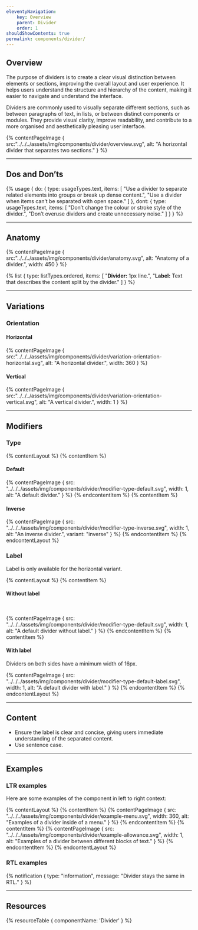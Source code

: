 ```yaml
---
eleventyNavigation:
    key: Overview
    parent: Divider
    order: 1
shouldShowContents: true
permalink: components/divider/
---
```


## Overview
The purpose of dividers is to create a clear visual distinction between elements or sections, improving the overall layout and user experience. It helps users understand the structure and hierarchy of the content, making it easier to navigate and understand the interface.

Dividers are commonly used to visually separate different sections, such as between paragraphs of text, in lists, or between distinct components or modules. They provide visual clarity, improve readability, and contribute to a more organised and aesthetically pleasing user interface.

{% contentPageImage {
    src:"../../../assets/img/components/divider/overview.svg",
    alt: "A horizontal divider that separates two sections."
} %}

---

## Dos and Don’ts

{% usage {
    do: {
        type: usageTypes.text,
        items: [
            "Use a divider to separate related elements into groups or break up dense content.",
            "Use a divider when items can’t be separated with open space."
        ]
    },
    dont: {
        type: usageTypes.text,
        items: [
            "Don’t change the colour or stroke style of the divider.",
            "Don’t overuse dividers and create unnecessary noise."
        ]
    }
} %}

___

## Anatomy

{% contentPageImage {
    src:"../../../assets/img/components/divider/anatomy.svg",
    alt: "Anatomy of a divider.",
    width: 450
} %}

{% list {
    type: listTypes.ordered,
    items: [
        "**Divider:** 1px line.",
        "**Label:** Text that describes the content split by the divider."
    ]
} %}

---

## Variations

### Orientation

#### Horizontal

{% contentPageImage {
    src:"../../../assets/img/components/divider/variation-orientation-horizontal.svg",
    alt: "A horizontal divider.",
    width: 360
} %}

#### Vertical

{% contentPageImage {
    src:"../../../assets/img/components/divider/variation-orientation-vertical.svg",
    alt: "A vertical divider.",
    width: 1
} %}

---

## Modifiers

### Type

{% contentLayout %}
  {% contentItem %}
    <h4>Default</h4>
    {% contentPageImage {
      src: "../../../assets/img/components/divider/modifier-type-default.svg",
      width: 1,
      alt: "A default divider."
    } %}
  {% endcontentItem %}
  {% contentItem %}
    <h4>Inverse</h4>
    {% contentPageImage {
      src: "../../../assets/img/components/divider/modifier-type-inverse.svg",
      width: 1,
      alt: "An inverse divider.",
      variant: "inverse"
    } %}
  {% endcontentItem %}
{% endcontentLayout %}

### Label

Label is only available for the horizontal variant.

{% contentLayout %}
  {% contentItem %}
    <h4>Without label</h4>
    <p><br/></p>
    {% contentPageImage {
      src: "../../../assets/img/components/divider/modifier-type-default.svg",
      width: 1,
      alt: "A default divider without label."
    } %}
  {% endcontentItem %}
  {% contentItem %}
    <h4>With label</h4>
    <p>Dividers on both sides have a minimum width of 16px.</p>
    {% contentPageImage {
      src: "../../../assets/img/components/divider/modifier-type-default-label.svg",
      width: 1,
      alt: "A default divider with label."
    } %}
  {% endcontentItem %}
{% endcontentLayout %}

---

## Content

- Ensure the label is clear and concise, giving users immediate understanding of the separated content.
- Use sentence case.

---

## Examples

### LTR examples

Here are some examples of the component in left to right context:

{% contentLayout %}
  {% contentItem %}
    {% contentPageImage {
      src: "../../../assets/img/components/divider/example-menu.svg",
      width: 360,
      alt: "Examples of a divider inside of a menu."
    } %}
  {% endcontentItem %}
  {% contentItem %}
    {% contentPageImage {
      src: "../../../assets/img/components/divider/example-allowance.svg",
      width: 1,
      alt: "Examples of a divider between different blocks of text."
    } %}
  {% endcontentItem %}
{% endcontentLayout %}

### RTL examples

{% notification {
  type: "information",
  message: "Divider stays the same in RTL."
} %}

---

## Resources

{% resourceTable {
    componentName: 'Divider'
} %}
